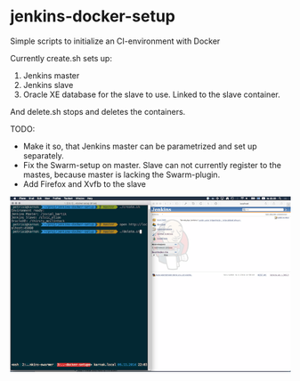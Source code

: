 jenkins-docker-setup
====================

Simple scripts to initialize an CI-environment with Docker

Currently create.sh sets up:

1. Jenkins master
2. Jenkins slave
3. Oracle XE database for the slave to use. Linked to the slave container.

And delete.sh stops and deletes the containers.

TODO:
- Make it so, that Jenkins master can be parametrized and set up separately.
- Fix the Swarm-setup on master. Slave can not currently register to the mastes, because master is lacking the Swarm-plugin.
- Add Firefox and Xvfb to the slave

![Screenchot](img/screenshot.png)
